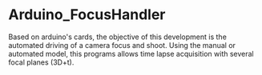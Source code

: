 Arduino_FocusHandler
====================

Based on arduino's cards, the objective of this development is the automated driving of a camera focus and shoot. Using the manual or automated model, this programs allows time lapse acquisition with several focal planes (3D+t). 
